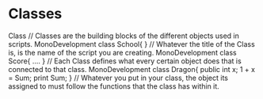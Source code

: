 # Classes
Class
// Classes are the building blocks of the different objects used in scripts.
MonoDevelopment class School{
}
// Whatever the title of the Class is, is the name of the script you are creating.
MonoDevelopment class Score{
....
}
// Each Class defines what every certain object does that is connected to that class.
MonoDevelopment class Dragon{
public int x;
  1 + x = Sum;
  print Sum;
}
// Whatever you put in your class, the object its assigned to must follow the functions that the class has within it.

